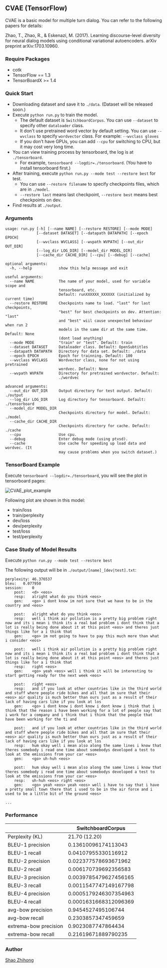 ## CVAE (TensorFlow)

CVAE is a basic model for multiple turn dialog. You can refer to the following papers for details:

Zhao, T., Zhao, R., & Eskenazi, M. (2017). Learning discourse-level diversity for neural dialog models using conditional variational autoencoders. arXiv preprint arXiv:1703.10960.


### Require Packages

* cotk
* TensorFlow == 1.3
* TensorBoardX >= 1.4

### Quick Start

* Downloading dataset and save it to ``./data``. (Dataset will be released soon.)
* Execute ``python run.py`` to train the model.
  * The default dataset is ``SwitchboardCorpus``. You can use ``--dataset`` to specify other ``dataloader`` class.
  * It don't use pretrained word vector by default setting. You can use ``--wvclass`` to specify ``wordvector`` class. For example: ``--wvclass gloves``
  * If you don't have GPUs, you can add `--cpu` for switching to CPU, but it may cost very long time.
* You can view training process by tensorboard, the log is at `./tensorboard`.
  * For example, ``tensorboard --logdir=./tensorboard``. (You have to install tensorboard first.)
* After training, execute  ``python run.py --mode test --restore best`` for test.
  * You can use ``--restore filename`` to specify checkpoints files, which are in ``./model``.
  * ``--restore last`` means last checkpoint, ``--restore best`` means best checkpoints on dev.
* Find results at ``./output``.

### Arguments

    usage: run.py [-h] [--name NAME] [--restore RESTORE] [--mode MODE]
                  [--dataset DATASET] [--datapath DATAPATH] [--epoch EPOCH]
                  [--wvclass WVCLASS] [--wvpath WVPATH] [--out_dir OUT_DIR]
                  [--log_dir LOG_DIR] [--model_dir MODEL_DIR]
                  [--cache_dir CACHE_DIR] [--cpu] [--debug] [--cache]
    
    optional arguments:
      -h, --help            show this help message and exit
      
    useful arguments:
      --name NAME           The name of your model, used for variable scope and 
                            tensorboard, etc.
                            Default: runXXXXXX_XXXXXX (initialized by current time)
      --restore RESTORE     Checkpoints name to load. "last" for last checkpoints,
                            "best" for best checkpoints on dev. Attention: "last"
                            and "best" wiil cause unexpected behaviour when run 2
                            models in the same dir at the same time. Default: None
                            (dont load anything)
      --mode MODE           "train" or "test". Default: train
      --dataset DATASET     Dataloader class. Default: OpenSubtitles
      --datapath DATAPATH   Directory for data set. Default: ./data
      --epoch EPOCH         Epoch for trainning. Default: 100
      --wvclass WVCLASS     Wordvector class, none for not using pretrained
                            wordvec. Default: None
      --wvpath WVPATH       Directory for pretrained wordvector. Default:
                            ./wordvec
    
    advanced arguments:
      --out_dir OUT_DIR     Output directory for test output. Default: ./output
      --log_dir LOG_DIR     Log directory for tensorboard. Default: ./tensorboard
      --model_dir MODEL_DIR
                            Checkpoints directory for model. Default: ./model
      --cache_dir CACHE_DIR
                            Checkpoints directory for cache. Default: ./cache
      --cpu                 Use cpu.
      --debug               Enter debug mode (using ptvsd).
      --cache               Use cache for speeding up load data and wordvec. (It
                       	    may cause problems when you switch dataset.)

### TensorBoard Example

Execute ``tensorboard --logdir=./tensorboard``, you will see the plot in tensorboard pages:

![CVAE_plot_example](../../models/CVAE-tensorflow/images/CVAE-plot-example.png)

Following plot are shown in this model:

* train/loss
* train/perplexity
* dev/loss
* dev/perplexity
* test/loss
* test/perplexity

### Case Study of Model Results

Execute ``python run.py --mode test --restore best``

The following output will be in `./output/[name]_[dev|test].txt`:

```
perplexity:	46.376537
bleu:	0.077950
session: 	0
	post:	<d> <eos>
	resp:	alright what do you think <eos>
	gen:	<go> i dont know im not sure that we have to be in the country and <eos>

	post:	alright what do you think <eos>
	resp:	well i think air pollution is a pretty big problem right now and its i mean i think its a real bad problem i dont think that a lot is really being done about it at this point <eos> and theres just things like for a i think that
	gen:	<go> im not going to have to pay this much more than what i consider <eos>

	post:	well i think air pollution is a pretty big problem right now and its i mean i think its a real bad problem i dont think that a lot is really being done about it at this point <eos> and theres just things like for a i think that
	resp:	right <eos>
	gen:	<go> yeah <eos> well i think it will be interesting to start getting ready for the next week <eos>

	post:	right <eos>
	resp:	and if you look at other countries like in the third world and stuff where people ride bikes and all that im sure that their <eos> air quality is much better than ours just as a result of their lack of having cars like if you look at los
	gen:	<go> i dont know i dont know i dont know i think that i think that the reason i have been working for a lot of people say that i work for a company and i think that i think that the people that have been working for the ti and

	post:	and if you look at other countries like in the third world and stuff where people ride bikes and all that im sure that their <eos> air quality is much better than ours just as a result of their lack of having cars like if you look at los
	resp:	hum okay well i mean also along the same lines i know that theres somebody i read one time about somebodys developed a test to look at the emissions from your car <eos>
	gen:	<go> uh-huh <eos>

	post:	hum okay well i mean also along the same lines i know that theres somebody i read one time about somebodys developed a test to look at the emissions from your car <eos>
	resp:	uh-huh <eos> right <eos>
	gen:	<go> yeah <eos> yeah <eos> well i have to say that i have a pretty small town there that i used to be in the air force and i used to be a little bit of the ground <eos>

...

```

### Performance

|               | SwitchboardCorpus |
| ------------- | ----------------- |
| Perplexity (KL) | 21.70 (12.20) |
| BLEU-1 precision | 0.13610096174113043 |
| BLEU-1 recall | 0.04107955330116912 |
| BLEU-2 precision | 0.022377578693671962 |
| BLEU-2 recall | 0.006170739692356583 |
| BLEU-3 precision | 0.0039785479627456165 |
| BLEU-3 recall | 0.0011547747149167798 |
| BLEU-4 precision | 0.0005179246307354963 |
| BLEU-4 recall | 0.0001631668312096369 |
| avg-bow precision | 0.9454527495106744 |
| avg-bow recall | 0.2303857347459659 |
| extrema-bow precision | 0.9023087747864434 |
| extrema-bow recall | 0.21619671889790235 |

### Author

[Shao Zhihong](https://github.com/ZhihongShao)
